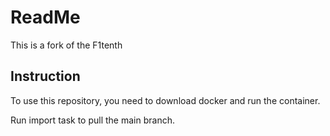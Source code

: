# ReadMe

This is a fork of the F1tenth

## Instruction
To use this repository, you need to download docker and run the container.

Run import task to pull the main branch.
